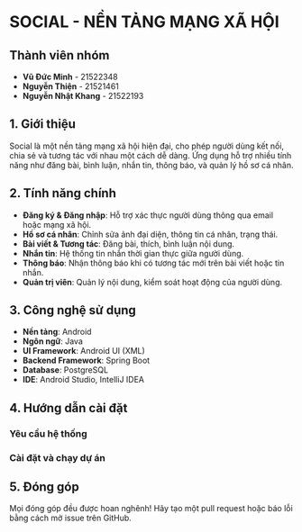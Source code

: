 # SOCIAL - NỀN TẢNG MẠNG XÃ HỘI

## Thành viên nhóm
- **Vũ Đức Minh** - 21522348
- **Nguyễn Thiện** - 21521461
- **Nguyễn Nhật Khang** - 21522193

## 1. Giới thiệu
Social là một nền tảng mạng xã hội hiện đại, cho phép người dùng kết nối, chia sẻ và tương tác với nhau một cách dễ dàng. Ứng dụng hỗ trợ nhiều tính năng như đăng bài, bình luận, nhắn tin, thông báo, và quản lý hồ sơ cá nhân.

## 2. Tính năng chính
- **Đăng ký & Đăng nhập**: Hỗ trợ xác thực người dùng thông qua email hoặc mạng xã hội.
- **Hồ sơ cá nhân**: Chỉnh sửa ảnh đại diện, thông tin cá nhân, trạng thái.
- **Bài viết & Tương tác**: Đăng bài, thích, bình luận nội dung.
- **Nhắn tin**: Hệ thống tin nhắn thời gian thực giữa người dùng.
- **Thông báo**: Nhận thông báo khi có tương tác mới trên bài viết hoặc tin nhắn.
- **Quản trị viên**: Quản lý nội dung, kiểm soát hoạt động của người dùng.

## 3. Công nghệ sử dụng
- **Nền tảng**: Android
- **Ngôn ngữ**: Java
- **UI Framework**: Android UI (XML)
- **Backend Framework**: Spring Boot
- **Database**: PostgreSQL
- **IDE**: Android Studio, IntelliJ IDEA

## 4. Hướng dẫn cài đặt
### Yêu cầu hệ thống


### Cài đặt và chạy dự án


## 5. Đóng góp
Mọi đóng góp đều được hoan nghênh! Hãy tạo một pull request hoặc báo lỗi bằng cách mở issue trên GitHub.



